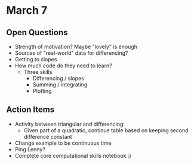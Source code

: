 # March 7

## Open Questions

* Strength of motivation? Maybe "lovely" is enough
* Sources of "real-world" data for differencing?
* Getting to slopes
* How much code do they need to learn?
    * Three skills
        * Differencing / slopes
        * Summing / integrating
        * Plotting

## Action Items

* Activity between triangular and differencing:
    * Given part of a quadratic, continue table based on keeping second difference constant
* Change example to be continuous time
* Ping Lenny?
* Complete core computational skills notebook :)
